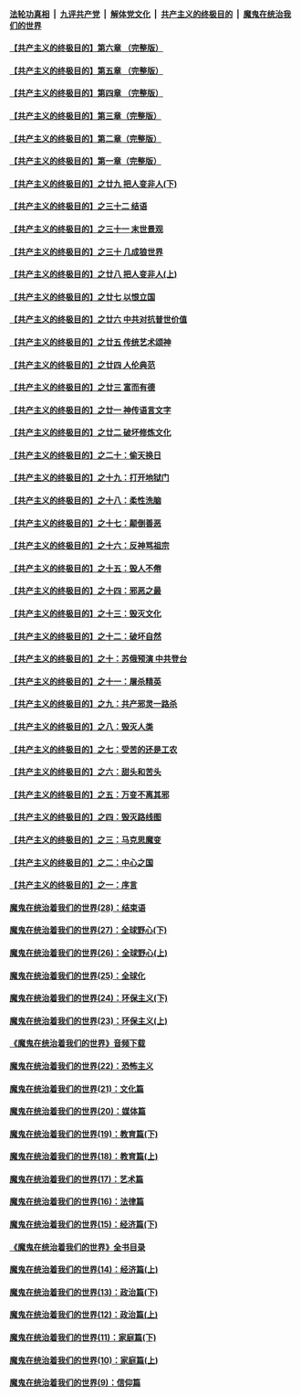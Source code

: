 ####  [法轮功真相](../../../../basic/blob/master/README.md?t=04260301) &nbsp;|&nbsp; [九评共产党](../../../../9ping.md/blob/master/README.md?t=04260301) &nbsp;|&nbsp; [解体党文化](../../../../jtdwh.md/blob/master/README.md?t=04260301)  &nbsp;|&nbsp; [共产主义的终极目的](../../../../gczydzjmd.md/blob/master/README.md?t=04260301) &nbsp;|&nbsp; [魔鬼在统治我们的世界](../../../../mgztzwmdsj.md/blob/master/README.md?t=04260301) 

#### [【共产主义的终极目的】第六章 （完整版）](../pages/nsc422/n11428913.md?t=04260301) 

#### [【共产主义的终极目的】第五章 （完整版）](../pages/nsc422/n11428912.md?t=04260301) 

#### [【共产主义的终极目的】第四章 （完整版）](../pages/nsc422/n11428907.md?t=04260301) 

#### [【共产主义的终极目的】第三章（完整版）](../pages/nsc422/n11428848.md?t=04260301) 

#### [【共产主义的终极目的】第二章（完整版）](../pages/nsc422/n11428831.md?t=04260301) 

#### [【共产主义的终极目的】第一章（完整版）](../pages/nsc422/n11417651.md?t=04260301) 

#### [【共产主义的终极目的】之廿九 把人变非人(下)](../pages/nsc422/n11344140.md?t=04260301) 

#### [【共产主义的终极目的】之三十二 结语](../pages/nsc422/n11360535.md?t=04260301) 

#### [【共产主义的终极目的】之三十一 末世景观](../pages/nsc422/n11351129.md?t=04260301) 

#### [【共产主义的终极目的】之三十 几成狼世界](../pages/nsc422/n11348280.md?t=04260301) 

#### [【共产主义的终极目的】之廿八 把人变非人(上)](../pages/nsc422/n11340492.md?t=04260301) 

#### [【共产主义的终极目的】之廿七 以恨立国](../pages/nsc422/n11336944.md?t=04260301) 

#### [【共产主义的终极目的】之廿六 中共对抗普世价值](../pages/nsc422/n11324785.md?t=04260301) 

#### [【共产主义的终极目的】之廿五 传统艺术颂神](../pages/nsc422/n11296396.md?t=04260301) 

#### [【共产主义的终极目的】之廿四 人伦典范](../pages/nsc422/n11296397.md?t=04260301) 

#### [【共产主义的终极目的】之廿三 富而有德](../pages/nsc422/n11283598.md?t=04260301) 

#### [【共产主义的终极目的】之廿一 神传语言文字](../pages/nsc422/n11263265.md?t=04260301) 

#### [【共产主义的终极目的】之廿二 破坏修炼文化](../pages/nsc422/n11245728.md?t=04260301) 

#### [【共产主义的终极目的】之二十：偷天换日](../pages/nsc422/n11238846.md?t=04260301) 

#### [【共产主义的终极目的】之十九：打开地狱门](../pages/nsc422/n11206376.md?t=04260301) 

#### [【共产主义的终极目的】之十八：柔性洗脑](../pages/nsc422/n11199994.md?t=04260301) 

#### [【共产主义的终极目的】之十七：颠倒善恶](../pages/nsc422/n11179782.md?t=04260301) 

#### [【共产主义的终极目的】之十六：反神骂祖宗](../pages/nsc422/n11166798.md?t=04260301) 

#### [【共产主义的终极目的】之十五：毁人不倦](../pages/nsc422/n11166792.md?t=04260301) 

#### [【共产主义的终极目的】之十四：邪恶之最](../pages/nsc422/n11150249.md?t=04260301) 

#### [【共产主义的终极目的】之十三：毁灭文化](../pages/nsc422/n11135227.md?t=04260301) 

#### [【共产主义的终极目的】之十二：破坏自然](../pages/nsc422/n11135214.md?t=04260301) 

#### [【共产主义的终极目的】之十：苏俄预演 中共登台](../pages/nsc422/n11118424.md?t=04260301) 

#### [【共产主义的终极目的】之十一：屠杀精英](../pages/nsc422/n11118442.md?t=04260301) 

#### [【共产主义的终极目的】之九：共产邪灵一路杀](../pages/nsc422/n11114139.md?t=04260301) 

#### [【共产主义的终极目的】之八：毁灭人类](../pages/nsc422/n11108503.md?t=04260301) 

#### [【共产主义的终极目的】之七：受苦的还是工农](../pages/nsc422/n11101809.md?t=04260301) 

#### [【共产主义的终极目的】之六：甜头和苦头](../pages/nsc422/n11096971.md?t=04260301) 

#### [【共产主义的终极目的】之五：万变不离其邪](../pages/nsc422/n11091285.md?t=04260301) 

#### [【共产主义的终极目的】之四：毁灭路线图](../pages/nsc422/n11086284.md?t=04260301) 

#### [【共产主义的终极目的】之三：马克思魔变](../pages/nsc422/n11061941.md?t=04260301) 

#### [【共产主义的终极目的】之二：中心之国](../pages/nsc422/n11047728.md?t=04260301) 

#### [【共产主义的终极目的】之一：序言](../pages/nsc422/n11086077.md?t=04260301) 

#### [魔鬼在统治着我们的世界(28)：结束语](../pages/nsc422/n10936246.md?t=04260301) 

#### [魔鬼在统治着我们的世界(27)：全球野心(下)](../pages/nsc422/n10928319.md?t=04260301) 

#### [魔鬼在统治着我们的世界(26)：全球野心(上)](../pages/nsc422/n10900318.md?t=04260301) 

#### [魔鬼在统治着我们的世界(25)：全球化](../pages/nsc422/n10788205.md?t=04260301) 

#### [魔鬼在统治着我们的世界(24)：环保主义(下)](../pages/nsc422/n10695307.md?t=04260301) 

#### [魔鬼在统治着我们的世界(23)：环保主义(上)](../pages/nsc422/n10688613.md?t=04260301) 

#### [《魔鬼在统治着我们的世界》音频下载](../pages/nsc422/n10635553.md?t=04260301) 

#### [魔鬼在统治着我们的世界(22)：恐怖主义](../pages/nsc422/n10614727.md?t=04260301) 

#### [魔鬼在统治着我们的世界(21)：文化篇](../pages/nsc422/n10597706.md?t=04260301) 

#### [魔鬼在统治着我们的世界(20)：媒体篇](../pages/nsc422/n10586579.md?t=04260301) 

#### [魔鬼在统治着我们的世界(19)：教育篇(下)](../pages/nsc422/n10564808.md?t=04260301) 

#### [魔鬼在统治着我们的世界(18)：教育篇(上)](../pages/nsc422/n10526970.md?t=04260301) 

#### [魔鬼在统治着我们的世界(17)：艺术篇](../pages/nsc422/n10499093.md?t=04260301) 

#### [魔鬼在统治着我们的世界(16)：法律篇](../pages/nsc422/n10485969.md?t=04260301) 

#### [魔鬼在统治着我们的世界(15)：经济篇(下)](../pages/nsc422/n10469975.md?t=04260301) 

#### [《魔鬼在统治着我们的世界》全书目录](../pages/nsc422/n10464261.md?t=04260301) 

#### [魔鬼在统治着我们的世界(14)：经济篇(上)](../pages/nsc422/n10457370.md?t=04260301) 

#### [魔鬼在统治着我们的世界(13)：政治篇(下)](../pages/nsc422/n10448270.md?t=04260301) 

#### [魔鬼在统治着我们的世界(12)：政治篇(上)](../pages/nsc422/n10444576.md?t=04260301) 

#### [魔鬼在统治着我们的世界(11)：家庭篇(下)](../pages/nsc422/n10440961.md?t=04260301) 

#### [魔鬼在统治着我们的世界(10)：家庭篇(上)](../pages/nsc422/n10435448.md?t=04260301) 

#### [魔鬼在统治着我们的世界(9)：信仰篇](../pages/nsc422/n10432159.md?t=04260301) 

